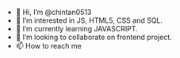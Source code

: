- 👋 Hi, I’m @chintan0513
- 👀 I’m interested in JS, HTML5, CSS and SQL.
- 🌱 I’m currently learning JAVASCRIPT.
- 💞️ I’m looking to collaborate on frontend project.
- 📫 How to reach me 
       
<!---
chintan0513/chintan0513 is a ✨ special ✨ repository because its `README.md` (this file) appears on your GitHub profile.
You can click the Preview link to take a look at your changes.
--->
